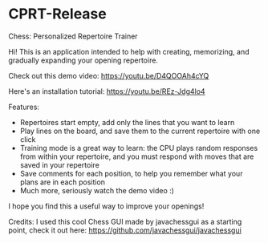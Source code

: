 # CPRT-Release
Chess: Personalized Repertoire Trainer

Hi! This is an application intended to help with creating, memorizing, and gradually expanding your opening repertoire.
  
Check out this demo video:        https://youtu.be/D4QOOAh4cYQ

Here's an installation tutorial:  https://youtu.be/REz-Jdg4lo4

Features:
- Repertoires start empty, add only the lines that you want to learn
- Play lines on the board, and save them to the current repertoire with one click
- Training mode is a great way to learn: the CPU plays random responses from within your repertoire, and you must respond with moves that are saved in your repertoire
- Save comments for each position, to help you remember what your plans are in each position
- Much more, seriously watch the demo video :)

I hope you find this a useful way to improve your openings!

Credits:
I used this cool Chess GUI made by javachessgui as a starting point, check it out here: https://github.com/javachessgui/javachessgui
